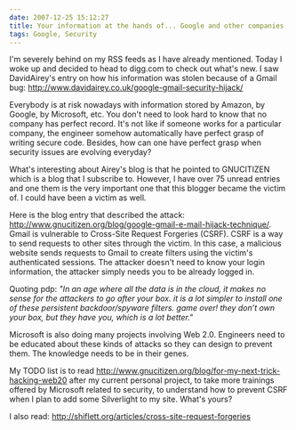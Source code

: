 ```yaml
---
date: 2007-12-25 15:12:27
title: Your information at the hands of... Google and other companies
tags: Google, Security
---
```


I'm severely behind on my RSS feeds as I have already mentioned.  Today I woke up and decided to head to digg.com to check out what's new.  I saw DavidAirey's entry on how his information was stolen because of a Gmail bug: http://www.davidairey.co.uk/google-gmail-security-hijack/

Everybody is at risk nowadays with information stored by Amazon, by Google, by Microsoft, etc.  You don't need to look hard to know that no company has perfect record.  It's not like if someone works for a particular company, the engineer somehow automatically have perfect grasp of writing secure code.  Besides, how can one have perfect grasp when security issues are evolving everyday?

What's interesting about Airey's blog is that he pointed to GNUCITIZEN which is a blog that I subscribe to.  However, I have over 75 unread entries and one them is the very important one that this blogger became the victim of.  I could have been a victim as well.

Here is the blog entry that described the attack: http://www.gnucitizen.org/blog/google-gmail-e-mail-hijack-technique/.  Gmail is vulnerable to Cross-Site Request Forgeries (CSRF).  CSRF is a way to send requests to other sites through the victim.  In this case, a malicious website sends requests to Gmail to create filters using the victim's authenticated sessions.  The attacker doesn't need to know your login information, the attacker simply needs you to be already logged in.

Quoting pdp: _"In an age where all the data is in the cloud, it makes no sense for the attackers to go after your box. it is a lot simpler to install one of these persistent backdoor/spyware filters. game over! they don’t own your box, but they have you, which is a lot better."_

Microsoft is also doing many projects involving Web 2.0.  Engineers need to be educated about these kinds of attacks so they can design to prevent them.  The knowledge needs to be in their genes.

My TODO list is to read http://www.gnucitizen.org/blog/for-my-next-trick-hacking-web20 after my current personal project, to take more trainings offered by Microsoft related to security, to understand how to prevent CSRF when I plan to add some Silverlight to my site.  What's yours?

I also read: http://shiflett.org/articles/cross-site-request-forgeries
